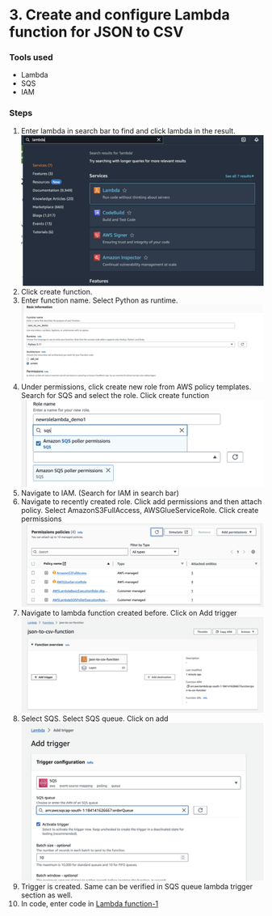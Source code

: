 <h1>3. Create and configure Lambda function for JSON to CSV</h1>
<p><h3>Tools used</h3>
<ul>
<li>Lambda</li>
<li>SQS</li>
<li>IAM</li>
</ul>
</p>

<p><h3>Steps</h3>
<ol>
  <li>Enter lambda in search bar to find and click lambda in the result.</li>
  <img src="https://github.com/MithileshSanam/AWS/blob/main/project_steps/3_Create_Lambda_1/images/3.1.png?raw=true alt="Create Lambda">
  <li>Click create function.</li>
  <li>Enter function name. Select Python as runtime.</li>
  <img src="https://github.com/MithileshSanam/AWS/blob/main/project_steps/3_Create_Lambda_1/images/3.2.png?raw=true alt="Create Lambda">
  <li>Under permissions, click create new role from AWS policy templates. Search for SQS and select the role. Click create function</li>
  <img src="https://github.com/MithileshSanam/AWS/blob/main/project_steps/3_Create_Lambda_1/images/3.3.png?raw=true alt="Create Lambda">

  <li>Navigate to IAM. (Search for IAM in search bar) </li>
  <li>Navigate to recently created role. Click add permissions and then attach policy. Select AmazonS3FullAccess, AWSGlueServiceRole. Click create permissions</li>
  <img src="https://github.com/MithileshSanam/AWS/blob/main/project_steps/3_Create_Lambda_1/images/3.4.png?raw=true alt="Create Lambda">

  <li>Navigate to lambda function created before. Click on Add trigger</li>
  <img src="https://github.com/MithileshSanam/AWS/blob/main/project_steps/3_Create_Lambda_1/images/3.5.png?raw=true alt="Create Lambda">

  <li>Select SQS. Select SQS queue. Click on add</li>
  <img src="https://github.com/MithileshSanam/AWS/blob/main/project_steps/3_Create_Lambda_1/images/3.6.png?raw=true alt="Create Lambda">

  <li>Trigger is created. Same can be verified in SQS queue lambda trigger section as well.</li>
  <li>In code, enter code in <a href='https://github.com/MithileshSanam/AWS/blob/main/code/lambda_function_1.py'>Lambda function-1</a></li>

</ol>
</p>
